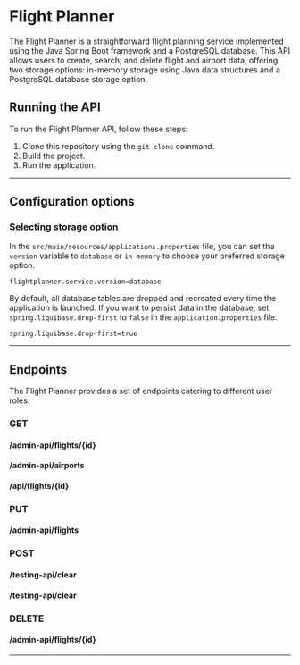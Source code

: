 # Flight Planner

The Flight Planner is a straightforward flight planning service implemented using the Java Spring Boot framework and a PostgreSQL database. This API allows users to create, search, and delete flight and airport data, offering two storage options: in-memory storage using Java data structures and a PostgreSQL database storage option.

## Running the API

To run the Flight Planner API, follow these steps:

1. Clone this repository using the ``git clone`` command.
2. Build the project.
3. Run the application.
---
## Configuration options

### Selecting storage option

In the ``src/main/resources/applications.properties`` file, you can set the `version` variable to `database` or `in-memory` to choose your preferred storage option.

```
flightplanner.service.version=database
```

By default, all database tables are dropped and recreated every time the application is launched. If you want to persist data in the database, set `spring.liquibase.drop-first` to `false` in the `application.properties` file.

```
spring.liquibase.drop-first=true
```
---

## Endpoints

The Flight Planner provides a set of endpoints catering to different user roles:

### GET

#### /admin-api/flights/{id}

#### /admin-api/airports

#### /api/flights/{id}

### PUT

#### /admin-api/flights

### POST

#### /testing-api/clear

#### /testing-api/clear

### DELETE

#### /admin-api/flights/{id}


---
